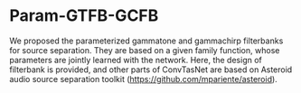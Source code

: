 # Param-GTFB-GCFB

We proposed the parameterized gammatone and gammachirp filterbanks for source separation. They are based on a given family function, whose parameters are jointly learned with the network. Here, the design of filterbank is provided, and other parts of ConvTasNet are based on Asteroid audio source separation toolkit (https://github.com/mpariente/asteroid).

